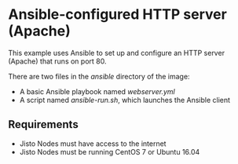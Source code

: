# Ansible-configured HTTP server (Apache)

This example uses Ansible to set up and configure an HTTP server (Apache) that runs on port 80.

There are two files in the *ansible* directory of the image:
* A basic Ansible playbook named *webserver.yml*
* A script named *ansible-run.sh*, which launches the Ansible client

## Requirements

* Jisto Nodes must have access to the internet
* Jisto Nodes must be running CentOS 7 or Ubuntu 16.04
